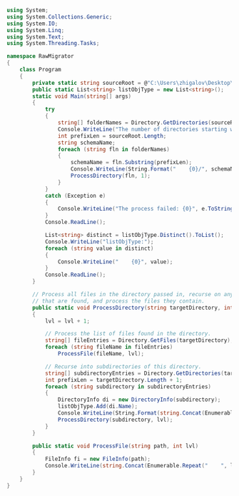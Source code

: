 ﻿```c#
using System;
using System.Collections.Generic;
using System.IO;
using System.Linq;
using System.Text;
using System.Threading.Tasks;

namespace RawMigrator
{
    class Program
    {
        private static string sourceRoot = @"C:\Users\zhigalov\Desktop\GOODS\GitLab\DWH\Databases\MDWH\";
        public static List<string> listObjType = new List<string>();
        static void Main(string[] args)
        {
            try
            {
                string[] folderNames = Directory.GetDirectories(sourceRoot, "raw*", SearchOption.TopDirectoryOnly);
                Console.WriteLine("The number of directories starting with raw is {0}.", folderNames.Length);
                int prefixLen = sourceRoot.Length;
                string schemaName;
                foreach (string fln in folderNames)
                {
                    schemaName = fln.Substring(prefixLen);
                    Console.WriteLine(String.Format("    {0}/", schemaName));
                    ProcessDirectory(fln, 1);
                }
            }
            catch (Exception e)
            {
                Console.WriteLine("The process failed: {0}", e.ToString());
            }
            Console.ReadLine();

            List<string> distinct = listObjType.Distinct().ToList();
            Console.WriteLine("listObjType:");
            foreach (string value in distinct)
            {
                Console.WriteLine("    {0}", value);
            }
            Console.ReadLine();
        }

        // Process all files in the directory passed in, recurse on any directories
        // that are found, and process the files they contain.
        public static void ProcessDirectory(string targetDirectory, int lvl)
        {
            lvl = lvl + 1;

            // Process the list of files found in the directory.
            string[] fileEntries = Directory.GetFiles(targetDirectory);
            foreach (string fileName in fileEntries)
                ProcessFile(fileName, lvl);

            // Recurse into subdirectories of this directory.
            string[] subdirectoryEntries = Directory.GetDirectories(targetDirectory);
            int prefixLen = targetDirectory.Length + 1;
            foreach (string subdirectory in subdirectoryEntries)
            {
                DirectoryInfo di = new DirectoryInfo(subdirectory);
                listObjType.Add(di.Name);
                Console.WriteLine(String.Format(string.Concat(Enumerable.Repeat("    ", lvl)) + "{0}/", subdirectory.Substring(prefixLen)));
                ProcessDirectory(subdirectory, lvl);
            }
        }

        public static void ProcessFile(string path, int lvl)
        {
            FileInfo fi = new FileInfo(path);
            Console.WriteLine(string.Concat(Enumerable.Repeat("    ", lvl)) + "{0}", fi.Name);
        }
    }
}
```